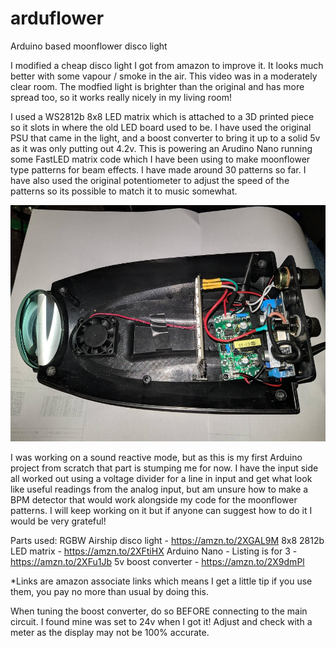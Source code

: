 # arduflower
Arduino based moonflower disco light

I modified a cheap disco light I got from amazon to improve it. It looks much better with some vapour / smoke in the air. This video was in a moderately clear room. The modfied light is brighter than the original and has more spread too, so it works really nicely in my living room!

I used a WS2812b 8x8 LED matrix which is attached to a 3D printed piece so it slots in where the old LED board used to be. I have used the original PSU that came in the light, and a boost converter to bring it up to a solid 5v as it was only putting out 4.2v. This is powering an Arudino Nano running some FastLED matrix code which I have been using to make moonflower type patterns for beam effects. I have made around 30 patterns so far. I have also used the original potentiometer to adjust the speed of the patterns so its possible to match it to music somewhat.

![PrototypeImage](images/arduflower_prototype.jpg?raw=true)

I was working on a sound reactive mode, but as this is my first Arduino project from scratch that part is stumping me for now. I have the input side all worked out using a voltage divider for a line in input and get what look like useful readings from the analog input, but am unsure how to make a BPM detector that would work alongside my code for the moonflower patterns. I will keep working on it but if anyone can suggest how to do it I would be very grateful!

Parts used:
RGBW Airship disco light - https://amzn.to/2XGAL9M
8x8 2812b LED matrix - https://amzn.to/2XFtiHX
Arduino Nano - Listing is for 3 - https://amzn.to/2XFu1Jb
5v boost converter - https://amzn.to/2X9dmPl

*Links are amazon associate links which means I get a little tip if you use them, you pay no more than usual by doing this.

When tuning the boost converter, do so BEFORE connecting to the main circuit. I found mine was set to 24v when I got it! Adjust and check with a meter as the display may not be 100% accurate.
